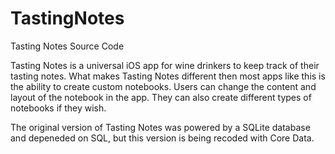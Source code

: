 TastingNotes
============

Tasting Notes Source Code

Tasting Notes is a universal iOS app for wine drinkers to keep track of their tasting notes.  What makes Tasting Notes
different then most apps like this is the ability to create custom notebooks.  Users can change the content
and layout of the notebook in the app.  They can also create different types of notebooks if they wish.

The original version of Tasting Notes was powered by a SQLite database and depeneded on SQL, but this version
is being recoded with Core Data.
